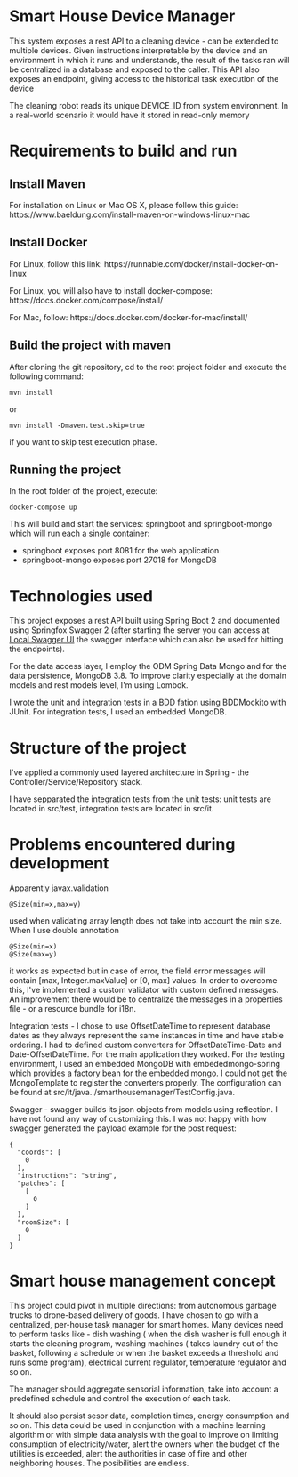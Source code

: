 # Smart House Device Manager

<p>This system exposes a rest API to a cleaning device - can be extended to multiple devices. Given instructions interpretable by the device and an environment in which it runs and understands, the result of the tasks ran will be centralized in a database and exposed to the caller. This API also exposes an endpoint, giving access to the historical task execution of the device</p>
<p>The cleaning robot reads its unique DEVICE_ID from system environment. In a real-world scenario it would have it stored in read-only memory</p>

# Requirements to build and run
## Install Maven

<p>For installation on Linux or Mac OS X, please follow this guide: https://www.baeldung.com/install-maven-on-windows-linux-mac </p>

## Install Docker
<p>For Linux, follow this link: https://runnable.com/docker/install-docker-on-linux </p>
<p>For Linux, you will also have to install docker-compose: https://docs.docker.com/compose/install/
<p>For Mac, follow: https://docs.docker.com/docker-for-mac/install/ </p>

## Build the project with maven
<p>After cloning the git repository, cd to the root project folder and execute the following command:</p>

```
mvn install
```

<p>or</p>

```
mvn install -Dmaven.test.skip=true
```

<p>if you want to skip test execution phase.</p>

## Running the project

<p>In the root folder of the project, execute:</p>

```
docker-compose up
```

<p>This will build and start the services: springboot and springboot-mongo which will run each a single container:</p>
<ul>
  <li>springboot exposes port 8081 for the web application</li>
  <li>springboot-mongo exposes port 27018 for MongoDB</li>
</ul>

# Technologies used

<p>This project exposes a rest API built using Spring Boot 2 and documented using Springfox Swagger 2 (after starting the server you can access at
  <a href=http://localhost:8081/swagger-ui.html>Local Swagger UI</a> the swagger interface which can also be used for hitting the endpoints).</p>
<p>For the data access layer, I employ the ODM Spring Data Mongo and for the data persistence, MongoDB 3.8.
To improve clarity especially at the domain models and rest models level, I'm using Lombok.</p>
I wrote the unit and integration tests in a BDD fation using BDDMockito with JUnit. For integration tests, I used an embedded MongoDB.

# Structure of the project

<p>I've applied a commonly used layered architecture in Spring - the Controller/Service/Repository stack.</p>
<p>I have sepparated the integration tests from the unit tests: unit tests are located in src/test, integration tests are located in src/it.</p>

# Problems encountered during development

<p>Apparently javax.validation
  
  ```
  @Size(min=x,max=y)
  ```
  
  used when validating array length does not take into account the min size. When I use double annotation 
  
  ```
  @Size(min=x) 
  @Size(max=y) 
  ```
  
  it works as expected but in case of error, the field error messages will contain [max, Integer.maxValue] or [0, max] values.
In order to overcome this, I've implemented a custom validator with custom defined messages. An improvement there would be
to centralize the messages in a properties file - or a resource bundle for i18n.</p>

<p>Integration tests - I chose to use OffsetDateTime to represent database dates as they always represent the same instances in time
and have stable ordering. I had to defined custom converters for OffsetDateTime-Date and Date-OffsetDateTime. For the main application they worked. For the testing environment, I used an embedded MongoDB with embededmongo-spring which provides a factory bean for the embedded mongo. I could not get the MongoTemplate to register the converters properly. The configuration can be found at src/it/java../smarthousemanager/TestConfig.java.</p>

<p>Swagger - swagger builds its json objects from models using reflection. I have not found any way of customizing this. I was not
happy with how swagger generated the payload example for the post request:</p>
  
  ```
  {
    "coords": [
      0
    ],
    "instructions": "string",
    "patches": [
      [
        0
      ]
    ],
    "roomSize": [
      0
    ]
  }
  ```
  
# Smart house management concept

<p>This project could pivot in multiple directions: from autonomous garbage trucks to drone-based delivery of goods. I have chosen to go with a centralized, per-house task manager for smart homes. Many devices need to perform tasks like - dish washing ( when the dish washer is full enough it starts the cleaning program, washing machines ( takes laundry out of the basket, following a schedule or when the basket exceeds a threshold and runs some program), electrical current regulator, temperature regulator and so on.</p>
<p>The manager should aggregate sensorial information, take into account a predefined schedule and control the execution of each task.</p>
<p>It should also persist sesor data, completion times, energy consumption and so on. This data could be used in conjunction with a machine learning algorithm or with simple data analysis with the goal to improve on limiting consumption of electricity/water, alert the owners when the budget of the utilities is exceeded, alert the authorities in case of fire and other neighboring houses. The posibilities are endless.</p>






